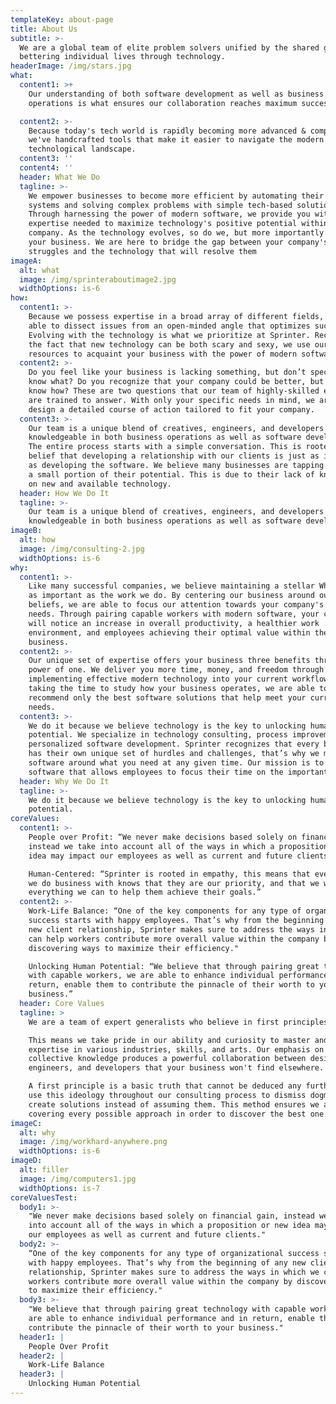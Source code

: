 ```yaml
---
templateKey: about-page
title: About Us
subtitle: >-
  We are a global team of elite problem solvers unified by the shared goal of
  bettering individual lives through technology.
headerImage: /img/stars.jpg
what:
  content1: >+
    Our understanding of both software development as well as business
    operations is what ensures our collaboration reaches maximum success. 

  content2: >-
    Because today's tech world is rapidly becoming more advanced & complex,
    we've handcrafted tools that make it easier to navigate the modern
    technological landscape. 
  content3: ''
  content4: ''
  header: What We Do
  tagline: >-
    We empower businesses to become more efficient by automating their current
    systems and solving complex problems with simple tech-based solutions.
    Through harnessing the power of modern software, we provide you with the
    expertise needed to maximize technology's positive potential within your
    company. As the technology evolves, so do we, but more importantly so does
    your business. We are here to bridge the gap between your company's current
    struggles and the technology that will resolve them
imageA:
  alt: what
  image: /img/sprinteraboutimage2.jpg
  widthOptions: is-6
how:
  content1: >-
    Because we possess expertise in a broad array of different fields, we are
    able to dissect issues from an open-minded angle that optimizes success.
    Evolving with the technology is what we prioritize at Sprinter. Recognizing
    the fact that new technology can be both scary and sexy, we use our
    resources to acquaint your business with the power of modern software.
  content2: >-
    Do you feel like your business is lacking something, but don’t specifically
    know what? Do you recognize that your company could be better, but don’t
    know how? These are two questions that our team of highly-skilled experts
    are trained to answer. With only your specific needs in mind, we are able to
    design a detailed course of action tailored to fit your company.
  content3: >-
    Our team is a unique blend of creatives, engineers, and developers who are
    knowledgeable in both business operations as well as software development.
    The entire process starts with a simple conversation. This is rooted in our
    belief that developing a relationship with our clients is just as important
    as developing the software. We believe many businesses are tapping into only
    a small portion of their potential. This is due to their lack of knowledge
    on new and available technology. 
  header: How We Do It
  tagline: >-
    Our team is a unique blend of creatives, engineers, and developers who are
    knowledgeable in both business operations as well as software development. 
imageB:
  alt: how
  image: /img/consulting-2.jpg
  widthOptions: is-6
why:
  content1: >-
    Like many successful companies, we believe maintaining a stellar Why is just
    as important as the work we do. By centering our business around our core
    beliefs, we are able to focus our attention towards your company's specific
    needs. Through pairing capable workers with modern software, your company
    will notice an increase in overall productivity, a healthier work
    environment, and employees achieving their optimal value within the
    business. 
  content2: >-
    Our unique set of expertise offers your business three benefits through the
    power of one. We deliver you more time, money, and freedom through
    implementing effective modern technology into your current workflow. Through
    taking the time to study how your business operates, we are able to
    recommend only the best software solutions that help meet your current
    needs. 
  content3: >-
    We do it because we believe technology is the key to unlocking human
    potential. We specialize in technology consulting, process improvement, and
    personalized software development. Sprinter recognizes that every business
    has their own unique set of hurdles and challenges, that’s why we mold the
    software around what you need at any given time. Our mission is to design
    software that allows employees to focus their time on the important tasks. 
  header: Why We Do It
  tagline: >-
    We do it because we believe technology is the key to unlocking human
    potential.
coreValues:
  content1: >-
    People over Profit: “We never make decisions based solely on financial gain,
    instead we take into account all of the ways in which a proposition or new
    idea may impact our employees as well as current and future clients.”

    Human-Centered: “Sprinter is rooted in empathy, this means that every person
    we do business with knows that they are our priority, and that we will do
    everything we can to help them achieve their goals.”
  content2: >-
    Work-Life Balance: “One of the key components for any type of organizational
    success starts with happy employees. That’s why from the beginning of any
    new client relationship, Sprinter makes sure to address the ways in which we
    can help workers contribute more overall value within the company by
    discovering ways to maximize their efficiency."

    Unlocking Human Potential: “We believe that through pairing great technology
    with capable workers, we are able to enhance individual performance and in
    return, enable them to contribute the pinnacle of their worth to your
    business.”
  header: Core Values
  tagline: >
    We are a team of expert generalists who believe in first principles. 

    This means we take pride in our ability and curiosity to master and collect
    expertise in various industries, skills, and arts. Our emphasis on
    collective knowledge produces a powerful collaboration between designers,
    engineers, and developers that your business won't find elsewhere. 

    A first principle is a basic truth that cannot be deduced any further. We
    use this ideology throughout our consulting process to dismiss dogma and
    create solutions instead of assuming them. This method ensures we are
    covering every possible approach in order to discover the best one. 
imageC:
  alt: why
  image: /img/workhard-anywhere.png
  widthOptions: is-6
imageD:
  alt: filler
  image: /img/computers1.jpg
  widthOptions: is-7
coreValuesTest:
  body1: >-
    "We never make decisions based solely on financial gain, instead we take
    into account all of the ways in which a proposition or new idea may impact
    our employees as well as current and future clients."
  body2: >-
    “One of the key components for any type of organizational success starts
    with happy employees. That’s why from the beginning of any new client
    relationship, Sprinter makes sure to address the ways in which we can help
    workers contribute more overall value within the company by discovering ways
    to maximize their efficiency."
  body3: >-
    "We believe that through pairing great technology with capable workers, we
    are able to enhance individual performance and in return, enable them to
    contribute the pinnacle of their worth to your business."
  header1: |
    People Over Profit
  header2: |
    Work-Life Balance
  header3: |
    Unlocking Human Potential
---
```


